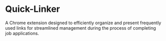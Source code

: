 # Quick-Linker
A Chrome extension designed to efficiently organize and present frequently used links for streamlined management during the process of completing job applications.
